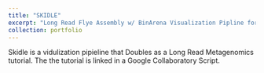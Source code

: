 ```yaml
---
title: "SKIDLE"
excerpt: "Long Read Flye Assembly w/ BinArena Visualization Pipline for Metagenomics 1<br/><img src='/images/500x300.png'>"
collection: portfolio
---
```


Skidle is a vidulization pipieline that Doubles as a Long Read Metagenomics tutorial. The the tutorial is linked in a Google Collaboratory Script.
